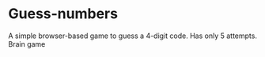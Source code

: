 # Guess-numbers
A simple browser-based game to guess a 4-digit code. Has only 5 attempts. Brain game

